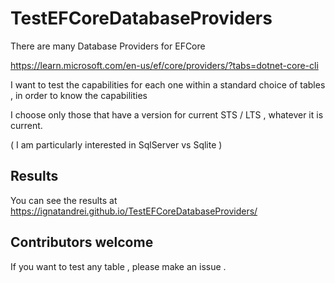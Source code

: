 # TestEFCoreDatabaseProviders

There are many Database Providers for EFCore

https://learn.microsoft.com/en-us/ef/core/providers/?tabs=dotnet-core-cli

I want to test the capabilities for each one within a standard choice of tables , in order to know the capabilities

I choose only those that have a version for current STS / LTS , whatever it is current.

( I am particularly interested in SqlServer vs Sqlite )

## Results

You can see the results at https://ignatandrei.github.io/TestEFCoreDatabaseProviders/

## Contributors welcome

If you want to test any table , please make an issue .
